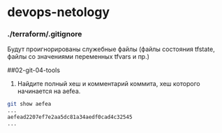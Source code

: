 # devops-netology
### ./terraform/.gitignore
Будут проигнорированы служебные файлы (файлы состояния tfstate, файлы со значениями переменных tfvars и пр.)

##02-git-04-tools
1. Найдите полный хеш и комментарий коммита, хеш которого начинается на aefea.
```bash
git show aefea
...
aefead2207ef7e2aa5dc81a34aedf0cad4c32545
...
```
